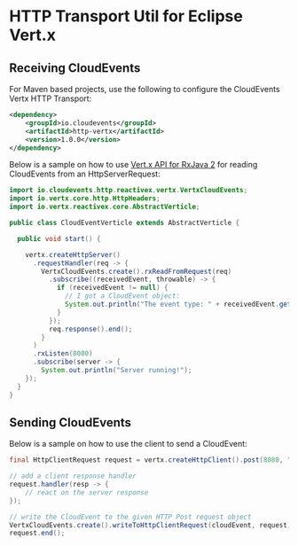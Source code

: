# HTTP Transport Util for Eclipse Vert.x

## Receiving CloudEvents

For Maven based projects, use the following to configure the CloudEvents Vertx HTTP Transport:

```xml
<dependency>
    <groupId>io.cloudevents</groupId>
    <artifactId>http-vertx</artifactId>
    <version>1.0.0</version>
</dependency>
```

Below is a sample on how to use [Vert.x API for RxJava 2](https://vertx.io/docs/vertx-rx/java2/) for reading CloudEvents from an HttpServerRequest:

```java
import io.cloudevents.http.reactivex.vertx.VertxCloudEvents;
import io.vertx.core.http.HttpHeaders;
import io.vertx.reactivex.core.AbstractVerticle;

public class CloudEventVerticle extends AbstractVerticle {

  public void start() {

    vertx.createHttpServer()
      .requestHandler(req -> { 
        VertxCloudEvents.create().rxReadFromRequest(req)
          .subscribe((receivedEvent, throwable) -> {
            if (receivedEvent != null) {
              // I got a CloudEvent object:
              System.out.println("The event type: " + receivedEvent.getEventType());
            }
          });
          req.response().end();
        }
      )
      .rxListen(8080)
      .subscribe(server -> {
        System.out.println("Server running!");
    });
  }
}
```

## Sending CloudEvents

Below is a sample on how to use the client to send a CloudEvent:

```java
final HttpClientRequest request = vertx.createHttpClient().post(8080, "localhost", "/");

// add a client response handler
request.handler(resp -> {
    // react on the server response
});

// write the CloudEvent to the given HTTP Post request object
VertxCloudEvents.create().writeToHttpClientRequest(cloudEvent, request);
request.end();
```
